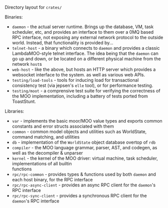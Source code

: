 Directory layout for `crates/`

Binaries:

- `daemon` - the actual server runtime. Brings up the database, VM, task scheduler, etc, and provides an interface
  to them over a 0MQ based RPC interface, not exposing any external network protocol to the outside world.
  Instead, that functionality is provided by...
- `telnet-host` - a binary which connects to `daemon` and provides a classic LambdaMOO-style telnet interface.
  The idea being that the `daemon` can go up and down, or be located on a different physical machine from the\
  network `host`s
- `web-host` - like the above, but hosts an HTTP server which provides a websocket interface to the system.
  as well as various web APIs.
- `testing/load-tools` - tools for inducing load for transactional consistency test (via jepsen's `elle` tool), or for
  performance testing.
- `testing/moot` - a comprensive test suite for verifying the correctness of the MOO implementation, including a battery
  of
  tests ported from ToastStunt.

Libraries:

- `var` - implements the basic moor/MOO value types and exports common constants and error structs associated with them
- `common` - common model objects and utilities such as WorldState, command matching, and utilities
- `db` - implementation of the `WorldState` object database overtop of `rdb`
- `compiler` - the MOO language grammar, parser, AST, and codegen, as well as the decompiler & unparser
- `kernel` - the kernel of the MOO driver: virtual machine, task scheduler, implementations of all builtin\
  functions
- `rpc/rpc-common` - provides types & functions used by both `daemon` and each host binary, for the RPC interface
- `rpc/rpc-async-client` - provides an async RPC client for the `daemon`'s RPC interface
- `rpc/rpc-sync-client` - provides a synchronous RPC client for the `daemon`'s RPC interface
